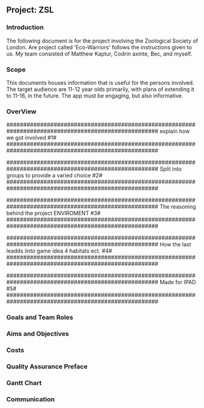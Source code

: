 ## Project: ZSL

### Introduction
The following document is for the project involving the Zoological Society of London. Are project called 'Eco-Warriors' follows the instructions given to us. My team consisted of Matthew Kaptur, Codrin axinte, Bec, and myself. 

### Scope
This documents houses information that is useful for the persons involved. The target audience are 11-12 year olds primarily, with plans of extending it to 11-16, in the future. The app must be engaging, but also informative.

### OverView
#####################################################################################################
explain how we got involved                              #1#
#####################################################################################################

#####################################################################################################
Split into groups to provide a varied choice             #2#
#####################################################################################################

#####################################################################################################
The reasoning behind the project ENVIROMENT              #3#
#####################################################################################################

#####################################################################################################
How the last leadds iinto game idea 4 habitats ect.      #4#
#####################################################################################################

#####################################################################################################
Made for IPAD                                            #5#
#####################################################################################################

### Goals and Team Roles

### Aims and Objectives

### Costs

### Quality Assurance Preface

### Gantt Chart

### Communication

